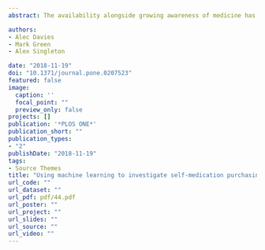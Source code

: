 ```yaml
---
abstract: The availability alongside growing awareness of medicine has led to increased self-treatment of minor ailments. Self-medication is where one ‘self’ diagnoses and prescribes over the counter medicines for treatment. The self-care movement has important policy implications, perceived to relieve the National Health Service (NHS) burden, increasing patient subsistence and freeing resources for more serious ailments. However, there has been little research exploring how self-medication behaviours vary between population groups due to a lack of available data. The aim of our study is to evaluate how high street retailer loyalty card data can help inform our understanding of how individuals self-medicate in England. Transaction level loyalty card data was acquired from a national high street retailer for England for 2012–2014. We calculated the proportion of loyalty card customers (n ~ 10 million) within Lower Super Output Areas who purchased the following medicines- ‘coughs and colds’, ‘Hayfever’, ‘pain relief’ and ‘sun preps’. Machine learning was used to explore how 50 sociodemographic and health accessibility features were associated towards explaining purchasing of each product group. Random Forests are used as a baseline and Gradient Boosting as our final model. Our results showed that pain relief was the most common medicine purchased. There was little difference in purchasing behaviours by sex other than for sun preps. The gradient boosting models demonstrated that socioeconomic status of areas, as well as air pollution, were important predictors of each medicine. Our study adds to the self-medication literature through demonstrating the usefulness of loyalty card records for producing insights about how self-medication varies at the national level. Big data offer novel insights that add to and address issues that traditional studies are unable to consider. New forms of data through data linkage may offer opportunities to improve current public health decision making surrounding at risk population groups within self-medication behaviours.

authors:
- Alec Davies
- Mark Green
- Alex Singleton

date: "2018-11-19"
doi: "10.1371/journal.pone.0207523"
featured: false
image:
  caption: ''
  focal_point: ""
  preview_only: false
projects: []
publication: '*PLOS ONE*'
publication_short: ""
publication_types:
- "2"
publishDate: "2018-11-19"
tags:
- Source Themes
title: "Using machine learning to investigate self-medication purchasing in England via high street retailer loyalty card data"
url_code: ""
url_dataset: ""
url_pdf: pdf/44.pdf
url_poster: ""
url_project: ""
url_slides: ""
url_source: ""
url_video: ""
---
```


